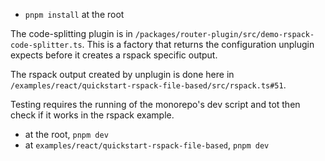 - `pnpm install` at the root

The code-splitting plugin is in `/packages/router-plugin/src/demo-rspack-code-splitter.ts`. This is a factory that returns the configuration unplugin expects before it creates a rspack specific output.

The rspack output created by unplugin is done here in `/examples/react/quickstart-rspack-file-based/src/rspack.ts#51`.

Testing requires the running of the monorepo's dev script and tot then check if it works in the rspack example.

- at the root, `pnpm dev`
- at `examples/react/quickstart-rspack-file-based`, `pnpm dev`
